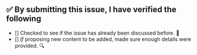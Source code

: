 <!-- First of all, thank you for contributing to this repo, it is much appreciated! 😊 -->

<!-- Before raising an issue, make sure to verify the following. -->

## ✅️ By submitting this issue, I have verified the following

- [] Checked to see if the issue has already been discussed before. 🤔️
- [] *If* proposing new content to be added, made sure enough details were provided. 🔍️